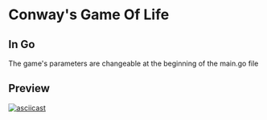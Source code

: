 # Conway's Game Of Life
## In Go
The game's parameters are changeable at the beginning of the main.go file


## Preview
[![asciicast](https://asciinema.org/a/0cV31ZfNwBU3GIoqh7pnTJV0I.svg)](https://asciinema.org/a/0cV31ZfNwBU3GIoqh7pnTJV0I)